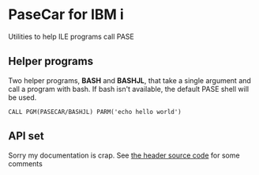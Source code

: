 # PaseCar for IBM i
Utilities to help ILE programs call PASE

## Helper programs

Two helper programs, **BASH** and **BASHJL**, that take a single argument and call a program with bash. If bash isn't available, the default PASE shell will be used. 

```clle
CALL PGM(PASECAR/BASHJL) PARM('echo hello world')
```
## API set

Sorry my documentation is crap. See [the header source code](blob/main/bash/pasecar.h) for some comments
